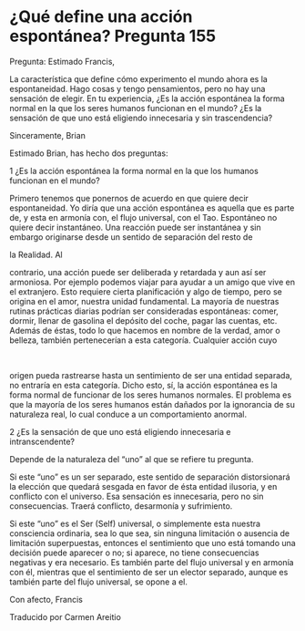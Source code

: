 # ¿Qué define una acción espontánea? Pregunta 155

Pregunta: Estimado Francis, 

La caracter&iacute;stica que define c&oacute;mo experimento el mundo ahora es la espontaneidad. Hago cosas y tengo pensamientos, pero no hay una sensaci&oacute;n de elegir. En tu experiencia, &iquest;Es la acci&oacute;n espont&aacute;nea la forma normal en la que los seres humanos funcionan en el mundo? &iquest;Es la sensaci&oacute;n de que uno est&aacute; eligiendo innecesaria y sin trascendencia? 

Sinceramente, Brian

Estimado Brian, has hecho dos preguntas:

1 &iquest;Es la acci&oacute;n espont&aacute;nea la forma normal en la que los humanos funcionan en el mundo? 

Primero tenemos que ponernos de acuerdo en que quiere decir espontaneidad. Yo dir&iacute;a que una acci&oacute;n espont&aacute;nea es aquella que es parte de, y esta en armon&iacute;a con, el flujo universal, con el Tao. Espont&aacute;neo no quiere decir instant&aacute;neo. Una reacci&oacute;n puede ser instant&aacute;nea y sin embargo originarse desde un sentido de separaci&oacute;n del resto de 

la Realidad. Al

 contrario, una acci&oacute;n puede ser deliberada y retardada y aun as&iacute; ser armoniosa. Por ejemplo podemos viajar para ayudar a un amigo que vive en el extranjero. Esto requiere cierta planificaci&oacute;n y algo de tiempo, pero se origina en el amor, nuestra unidad fundamental. La mayor&iacute;a de nuestras rutinas pr&aacute;cticas diarias podr&iacute;an ser consideradas espont&aacute;neas: comer, dormir, llenar de gasolina el dep&oacute;sito del coche, pagar las cuentas, etc. Adem&aacute;s de &eacute;stas, todo lo que hacemos en nombre de la verdad, amor o belleza, tambi&eacute;n pertenecer&iacute;an a esta categor&iacute;a. Cualquier acci&oacute;n cuyo

&nbsp; 

origen pueda rastrearse hasta un sentimiento de ser una entidad separada, no entrar&iacute;a en esta categor&iacute;a. Dicho esto, s&iacute;, la acci&oacute;n espont&aacute;nea es la forma normal de funcionar de los seres humanos normales. El problema es que la mayor&iacute;a de los seres humanos est&aacute;n da&ntilde;ados por la ignorancia de su naturaleza real, lo cual conduce a un comportamiento anormal.

2 &iquest;Es la sensaci&oacute;n de que uno est&aacute; eligiendo innecesaria e intranscendente? 

Depende de la naturaleza del &ldquo;uno&rdquo; al que se refiere tu pregunta. 

Si este &ldquo;uno&rdquo; es un ser separado, este sentido de separaci&oacute;n distorsionar&aacute; la elecci&oacute;n que quedar&aacute; sesgada en favor de &eacute;sta entidad ilusoria, y en conflicto con el universo. Esa sensaci&oacute;n es innecesaria, pero no sin consecuencias. Traer&aacute; conflicto, desarmon&iacute;a y sufrimiento. 

Si este &ldquo;uno&rdquo; es el Ser (Self) universal, o simplemente esta nuestra consciencia ordinaria, sea lo que sea, sin ninguna limitaci&oacute;n o ausencia de limitaci&oacute;n superpuestas, entonces el sentimiento que uno est&aacute; tomando una decisi&oacute;n puede aparecer o no; si aparece, no tiene consecuencias negativas y era necesario. Es tambi&eacute;n parte del flujo universal y en armon&iacute;a con &eacute;l, mientras que el sentimiento de ser un elector separado, aunque es tambi&eacute;n parte del flujo universal, se opone a el. 

Con afecto, Francis

Traducido por Carmen Areitio

